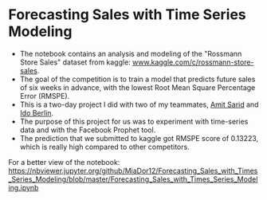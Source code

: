 # Forecasting Sales with Time Series Modeling
* The notebook contains an analysis and modeling of the "Rossmann Store Sales" dataset from kaggle: www.kaggle.com/c/rossmann-store-sales.
* The goal of the competition is to train a model that predicts future sales of six weeks in advance, with the lowest Root Mean Square Percentage Error (RMSPE).
* This is a two-day project I did with two of my teammates, [Amit Sarid](https://github.com/amitsarid) and [Ido Berlin](https://github.com/IdoBerlin).
* The purpose of this project for us was to experiment with time-series data and with the Facebook Prophet tool.
* The prediction that we submitted to kaggle got RMSPE score of 0.13223, which is really high compared to other competitors.

For a better view of the notebook: https://nbviewer.jupyter.org/github/MiaDor12/Forecasting_Sales_with_Times_Series_Modeling/blob/master/Forecasting_Sales_with_Times_Series_Modeling.ipynb
